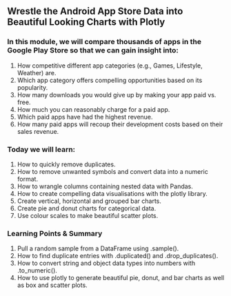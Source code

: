 ## Wrestle the Android App Store Data into Beautiful Looking Charts with Plotly

### In this module, we will compare thousands of apps in the Google Play Store so that we can gain insight into:
1. How competitive different app categories (e.g., Games, Lifestyle, Weather) are.
1. Which app category offers compelling opportunities based on its popularity.
1. How many downloads you would give up by making your app paid vs. free.
1. How much you can reasonably charge for a paid app.
1. Which paid apps have had the highest revenue.
1. How many paid apps will recoup their development costs based on their sales revenue.

### Today we will learn:
1. How to quickly remove duplicates.
1. How to remove unwanted symbols and convert data into a numeric format.
1. How to wrangle columns containing nested data with Pandas.
1. How to create compelling data visualisations with the plotly library.
1. Create vertical, horizontal and grouped bar charts.
1. Create pie and donut charts for categorical data.
1. Use colour scales to make beautiful scatter plots.

### Learning Points & Summary
1. Pull a random sample from a DataFrame using .sample().
1. How to find duplicate entries with .duplicated() and .drop_duplicates().
1. How to convert string and object data types into numbers with .to_numeric().
1. How to use plotly to generate beautiful pie, donut, and bar charts as well as box and scatter plots.
